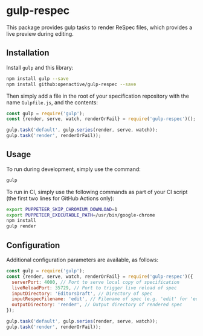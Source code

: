 # gulp-respec
This package provides gulp tasks to render ReSpec files, which provides a live preview during editing.

## Installation

Install `gulp` and this library:
```sh
npm install gulp --save
npm install github:openactive/gulp-respec --save
```

Then simply add a file in the root of your specification repository with the name `Gulpfile.js`, and the contents:
```javascript
const gulp = require('gulp');
const {render, serve, watch, renderOrFail} = require('gulp-respec')();

gulp.task('default', gulp.series(render, serve, watch));
gulp.task('render', renderOrFail));
```

## Usage

To run during development, simply use the command:
```sh
gulp
```

To run in CI, simply use the following commands as part of your CI script (the first two lines for GitHub Actions only):
```sh
export PUPPETEER_SKIP_CHROMIUM_DOWNLOAD=1
export PUPPETEER_EXECUTABLE_PATH=/usr/bin/google-chrome
npm install
gulp render
```

## Configuration

Additional configuration parameters are available, as follows:
```javascript
const gulp = require('gulp');
const {render, serve, watch, renderOrFail} = require('gulp-respec')({
  serverPort: 4000, // Port to serve local copy of specification
  liveReloadPort: 35729, // Port to trigger live reload of spec
  inputDirectory: 'EditorsDraft', // Directory of spec
  inputRespecFilename: 'edit', // Filename of spec (e.g. 'edit' for 'edit.html')
  outputDirectory: 'render', // Output directory of rendered spec
});

gulp.task('default', gulp.series(render, serve, watch));
gulp.task('render', renderOrFail));
```
